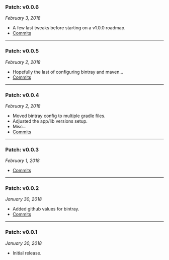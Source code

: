 ### Patch: v0.0.6
_February 3, 2018_

- A few last tweaks before starting on a v1.0.0 roadmap.
- [Commits](https://github.com/JonathanMerritt/AndroidScabbard/compare/v0.0.5...v0.0.6)
---


### Patch: v0.0.5
_February 2, 2018_

- Hopefully the last of configuring bintray and maven...
- [Commits](https://github.com/JonathanMerritt/AndroidScabbard/compare/v0.0.4...v0.0.5)
---


### Patch: v0.0.4
_February 2, 2018_

- Moved bintray config to multiple gradle files.
- Adjusted the app/lib versions setup.
- Misc...
- [Commits](https://github.com/JonathanMerritt/AndroidScabbard/compare/v0.0.3...v0.0.4)
---


### Patch: v0.0.3
_February 1, 2018_

- [Commits](https://github.com/JonathanMerritt/AndroidScabbard/compare/v0.0.2...v0.0.3)
---


### Patch: v0.0.2
_January 30, 2018_

- Added github values for bintray.
- [Commits](https://github.com/JonathanMerritt/AndroidScabbard/compare/v0.0.1...v0.0.2)
---


### Patch: v0.0.1
_January 30, 2018_

- Initial release.

